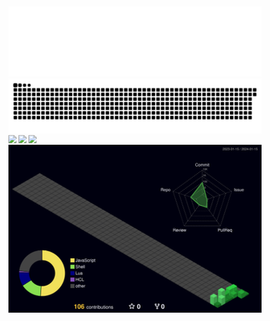 <!-- ### Hi 👋 -->
![Hello](https://raw.githubusercontent.com/3ayonara/Asset/main/SVG/hello.svg)
![](assets/github-contribution-grid-snake-dark.svg)
<a href="https://github.com/3ayonara"><img src="https://avatars.githubusercontent.com/u/155336205?v=4" height=135 /></a>
<a href="https://github.com/3ayonara"><img src="https://github-readme-stats.vercel.app/api?username=3ayonara&show_icons=true&count_private=true&title_color=ff6347&text_color=000080&bg_color=30,00FFFF,40E0D0,00CED1" height=135 /></a>
<a href="https://github.com/3ayonara"><img src="https://github-readme-stats.vercel.app/api/top-langs/?username=3ayonara&title_color=ff6347&text_color=000080&layout=compact&bg_color=30,00FFFF,40E0D0,00CED1" height=135 /></a>
![](./profile-3d-contrib/profile-night-green.svg)
